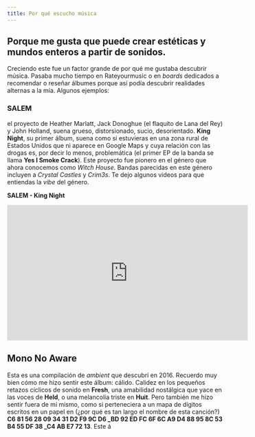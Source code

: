 ```yaml
---
title: Por qué escucho música
---
```

## Porque me gusta que puede crear estéticas y mundos enteros a partir de sonidos. 

Creciendo este fue un factor grande de por qué me gustaba descubrir música. Pasaba mucho tiempo en Rateyourmusic o en *boards* dedicados a recomendar o reseñar álbumes porque así podía descubrir realidades alternas a la mía. Algunos ejemplos:

### SALEM

el proyecto de Heather Marlatt, Jack Donoghue (el flaquito de Lana del Rey) y John Holland, suena grueso, distorsionado, sucio, desorientado. **King Night**, su primer álbum, suena como si estuvieras en una zona rural de Estados Unidos que ni aparece en Google Maps y cuya relación con las drogas es, por decir lo menos, problemática (el primer EP de la banda se llama **Yes I Smoke Crack**). Este proyecto fue pionero en el género que ahora conocemos como *Witch House*. Bandas parecidas en este género incluyen a *Crystal Castles* y *Crim3s*. Te dejo algunos videos para que entiendas la *vibe* del género.


**SALEM - King Night**

<iframe width="560" height="315" src="https://www.youtube.com/embed/fHiO2HTGUcA?si=-TlpAUssmoLcNQcT" title="YouTube video player" frameborder="0" allow="accelerometer; autoplay; clipboard-write; encrypted-media; gyroscope; picture-in-picture; web-share" referrerpolicy="strict-origin-when-cross-origin" allowfullscreen></iframe>

## Mono No Aware

Esta es una compilación de *ambient* que descubrí en 2016. Recuerdo muy bien cómo me hizo sentir este álbum: cálido. Calidez en los pequeños retazos cíclicos de sonido en **Fresh**, una amabilidad nostálgica que yace en las voces de **Held**, o una melancolía triste en **Huit**. Pero también me hizo sentir fuera de mí mismo, como si perteneciera a un mapa de dígitos escritos en un papel en (¿por qué es tan largo el nombre de esta canción?) **C6 81 56 28 09 34 31 D2 F9 9C D6 _BD 92 ED FC 6F 6C A9 D4 88 95 8C 53 B4 55 DF 38 _C4 AB E7 72 13**. Este á
